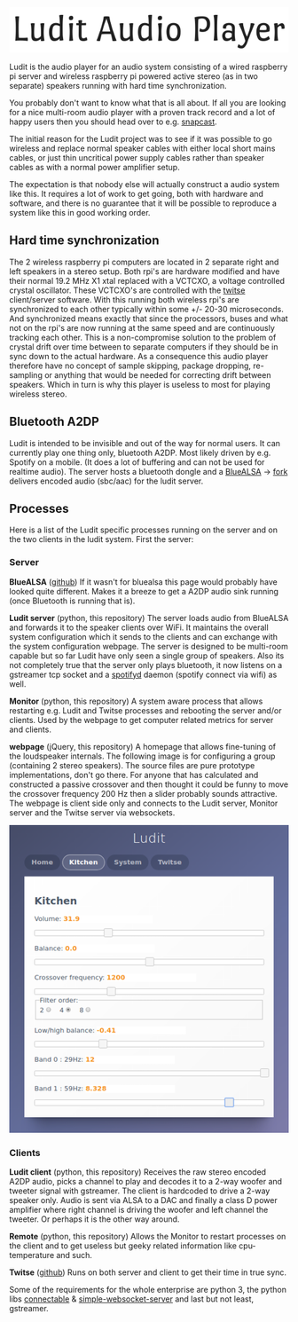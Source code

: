 <p align="center"><img src="artwork/title.png"></p>

Ludit is the audio player for an audio system consisting of a wired raspberry pi server and wireless raspberry pi powered active stereo (as in two separate) speakers running with hard time synchronization.

You probably don't want to know what that is all about. If all you are looking for a nice multi-room audio player with a proven track record and a lot of happy users then you should head over to e.g. [snapcast](https://github.com/badaix/snapcast). 

The initial reason for the Ludit project was to see if it was possible to go wireless and replace normal speaker cables with either local short mains cables, or just thin uncritical power supply cables rather than speaker cables as with a normal power amplifier setup. 

The expectation is that nobody else will actually construct a audio system like this. It requires a lot of work to get going, both with hardware and software, and there is no guarantee that it will be possible to  reproduce a system like this in good working order.

## Hard time synchronization
The 2 wireless raspberry pi computers are located in 2 separate right and left speakers in a stereo setup. Both rpi's are hardware modified and have their normal 19.2 MHz X1 xtal replaced with a VCTCXO, a voltage controlled crystal oscillator. These VCTCXO's are controlled with the [twitse](https://github.com/bjerrep/twitse) client/server software. With this running both wireless rpi's are synchronized to each other typically within some +/- 20-30 microseconds. And synchronized means exactly that since the processors, buses and what not on the rpi's are now running at the same speed and are continuously tracking each other. This is a non-compromise solution to the problem of crystal drift over time between to separate computers if they should be in sync down to the actual hardware. As a consequence this audio player therefore have no concept of sample skipping, package dropping, re-sampling or anything that would be needed for correcting drift between speakers. Which in turn is why this player is useless to most for playing wireless stereo.

## Bluetooth A2DP
Ludit is intended to be invisible and out of the way for normal users. It can currently play one thing only, bluetooth A2DP. Most likely driven by e.g. Spotify on a mobile. (It does a lot of buffering and can not be used for realtime audio). The server hosts a bluetooth dongle and a [BlueALSA](https://github.com/Arkq/bluez-alsa) -> [fork](https://github.com/bjerrep/bluez-alsa) delivers encoded audio (sbc/aac) for the ludit server.

## Processes

Here is a list of the Ludit specific processes running on the server and on the two clients in the ludit system. First the server:

### Server

**BlueALSA** ([github](https://github.com/Arkq/bluez-alsa))
If it wasn't for bluealsa this page would probably have looked quite different. Makes it a breeze to get a A2DP audio sink running (once Bluetooth is running that is).

**Ludit server** (python, this repository)
The server loads audio from BlueALSA and forwards it to the speaker clients over WiFi. It maintains the overall system configuration which it sends to the clients and can exchange with the system configuration webpage. The server is designed to be multi-room capable but so far Ludit have only seen a single group of speakers. 
Also its not completely true that the server only plays bluetooth, it now listens on a gstreamer tcp socket and a [spotifyd](https://github.com/Spotifyd/spotifyd) daemon (spotify connect via wifi) as well.

**Monitor** (python, this repository)
A system aware process that allows restarting e.g. Ludit and Twitse processes and rebooting the server and/or clients. Used by the webpage to get computer related metrics for server and clients.

**webpage** (jQuery, this repository)
A homepage that allows fine-tuning of the loudspeaker internals. The following image is for configuring a group (containing 2 stereo speakers). The source files are pure prototype implementations, don't go there. For anyone that has calculated and constructed a passive crossover and then thought it could be funny to move the crossover frequency 200 Hz then a slider probably sounds attractive. The webpage is client side only and connects to the Ludit server, Monitor server and the Twitse server via websockets.

<p align="center"><img src="artwork/web_group_setup.png"></p>

### Clients

**Ludit client** (python, this repository)
Receives the raw stereo encoded A2DP audio, picks a channel to play and decodes it to a 2-way woofer and tweeter signal with gstreamer. The client is hardcoded to drive a 2-way speaker only. Audio is sent via ALSA to a DAC and finally a class D power amplifier where right channel is driving the woofer and left channel the tweeter. Or perhaps it is the other way around.

**Remote** (python, this repository)
Allows the Monitor to restart processes on the client and to get useless but geeky related information like cpu-temperature and such.


**Twitse** ([github](https://github.com/bjerrep/twitse))
Runs on both server and client to get their time in true sync. 

Some of the requirements for the whole enterprise are python 3, the python libs [connectable](https://github.com/timothycrosley/connectable) & [simple-websocket-server](https://github.com/dpallot/simple-websocket-server) and last but not least, gstreamer. 



